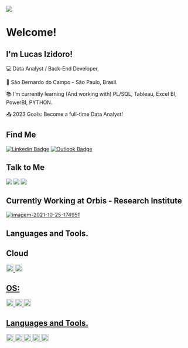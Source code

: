 ![](https://komarev.com/ghpvc/?username=lucasizi&color=blueviolet)

# Welcome!
## I'm Lucas Izidoro!

:computer: Data Analyst / Back-End Developer,

:house_with_garden: São Bernardo do Campo - São Paulo, Brasil.

:books: I’m currently learning (And working with) PL/SQL, Tableau, Excel BI, PowerBI, PYTHON.

:outbox_tray: 2023 Goals: Become a full-time Data Analyst!

## Find Me
[![Linkedin Badge](https://img.shields.io/badge/-LinkedIn-blue?style=flat-square&logo=Linkedin&logoColor=white&link=https://www.linkedin.com/in/lucas-izidoro-649851161/)](https://www.linkedin.com/in/lucas-izidoro-649851161/)
[![Outlook Badge](https://img.shields.io/badge/email--000?style=social&logo=microsoft-outlook&logoColor=0078d4&link=mailto:walafif81@gmail.com)](mailto:lucasizi10@hotmail.com)

## Talk to Me
<div>
  <a href="https://wa.me/5511953520476/" target="_blank"><img src="https://img.shields.io/badge/WhatsApp-25D366?style=for-the-badge&logo=whatsapp&logoColor=white" target="_blank"></a>
  <a href="https://www.instagram.com/luc_izidoro/" target="_blank"><img src="https://img.shields.io/badge/-Instagram-%23E4405F?style=for-the-badge&logo=instagram&logoColor=white" target="_blank"></a>
  <a href="https://discord.gg/GzF9cSBsW7" target="_blank"><img src="https://img.shields.io/badge/Discord-7289DA?style=for-the-badge&logo=discord&logoColor=white" target="_blank"></a>
</div>

## Currently Working at Orbis - Research Institute
<a href="https://www.orbispesquisa.com.br"><img src="https://static.wixstatic.com/media/f11e11_a1edb6aebce94fdc8bd58e176fdefd01~mv2.png/v1/fill/w_120,h_120,al_c/f11e11_a1edb6aebce94fdc8bd58e176fdefd01~mv2.png" alt="imagem-2021-10-25-174951" border="0"></a>

## Languages and Tools.

## Cloud
<div>
  <a href="https://github.com/lucasizi">
  <img height="20" src="https://img.shields.io/badge/Amazon_AWS-232F3E?style=for-the-badge&logo=amazon-aws&logoColor=white"/>
  <img height="20" src="https://img.shields.io/badge/microsoft%20azure-0089D6?style=for-the-badge&logo=microsoft-azure&logoColor=white"/>
</div>
  
## OS:
<div>
  <a href="https://github.com/lucasizi">
    <img height="20" src="https://img.shields.io/badge/Debian-A81D33?style=for-the-badge&logo=debian&logoColor=white"/>
    <img height="20" src="https://img.shields.io/badge/Linux-FCC624?style=for-the-badge&logo=linux&logoColor=black"/>
    <img height="20" src="https://img.shields.io/badge/Windows-0078D6?style=for-the-badge&logo=windows&logoColor=white"/>
</div>
  
## Languages and Tools.
  <div>
    <a href="https://github.com/lucasizi">
      <img height="20" src="https://img.shields.io/badge/Microsoft_SQL_Server-CC2927?style=for-the-badge&logo=microsoft-sql-server&logoColor=white"/>
      <img height="20" src="https://img.shields.io/badge/Python-FFD43B?style=for-the-badge&logo=python&logoColor=darkgreen"/>
      <img height="20" src="https://img.shields.io/badge/HTML-239120?style=for-the-badge&logo=html5&logoColor=white"/>
      <img height="20" src="https://img.shields.io/badge/CSS-239120?&style=for-the-badge&logo=css3&logoColor=white"/>
      <img height="20" src="https://img.shields.io/badge/C%23-239120?style=for-the-badge&logo=c-sharp&logoColor=white"/>
  </div>
